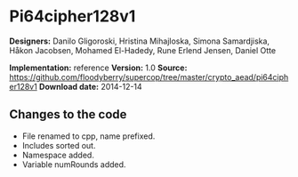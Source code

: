 # Pi64cipher128v1

**Designers:** Danilo Gligoroski, Hristina Mihajloska, Simona Samardjiska, Håkon Jacobsen, Mohamed El-Hadedy, Rune Erlend Jensen, Daniel Otte

**Implementation:** reference
**Version:** 1.0
**Source:** https://github.com/floodyberry/supercop/tree/master/crypto_aead/pi64cipher128v1
**Download date:** 2014-12-14

## Changes to the code

* File renamed to cpp, name prefixed.
* Includes sorted out.
* Namespace added.
* Variable numRounds added.
